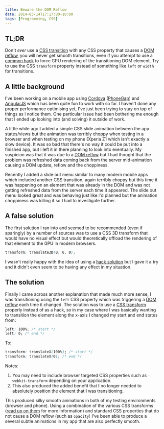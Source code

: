 ```yaml
---
title: Beware the DOM Reflow
date: 2014-03-14T17:17:00+10:00
tags: [Programming, CSS]
---
```


## TL;DR

Don't _ever_ use a [CSS transition][5] with any CSS property that causes a [DOM reflow][4], you will never get smooth transitions, even if you attempt to use a [common hack][7] to force GPU rendering of the transitioning DOM element. Try to use the CSS `transform` property instead of something like `left` or `width` for transitions.

## A little background

I've been working on a mobile app using [Cordova][1] ([PhoneGap][2]) and [AngularJS][3] which has been quite fun to work with so far. I haven't done any proper performance optimising yet, I've just been trying to stay on top of things as I notice them. One particular issue had been bothering me enough that I ended up looking into (and solving) it outside of work.

A little while ago I added a simple CSS slide animation between the app states/views but the animation was terribly choppy when testing in a browser and when testing on my phone (Xperia Z1 which isn't exactly a slow device). It was so bad that there's no way it could be put into a finished app, but I left it in there planning to look into eventually. My suspicion was that it was due to a [DOM reflow][4] but I had thought that the problem was refreshed data coming back from the server mid-animation causing a DOM update, reflow and the choppiness.

Recently I added a slide out menu similar to many modern mobile apps which included another CSS transition, again terribly choppy but this time it was happening on an element that was already in the DOM and was not getting refreshed data from the server each time it appeared. The slide out menu looked great and was behaving just like I'd planned but the animation choppiness was killing it so I had to investigate further.

## A false solution

The first solution I ran into and seemed to be recommended (even if sparingly) by a number of sources was to use a CSS 3D transform that would have no visual effect but would theoretically offload the rendering of that element to the GPU in modern browsers.

```css
transform: translate3D(0, 0, 0);
```

I wasn't really happy with the idea of using a [hack solution][7] but I gave it a try and it didn't even seem to be having any effect in my situation.

## The solution

Finally I came across another explanation that made much more sense, I was transitioning using the `left` CSS property which was triggering a [DOM reflow][4] each time it changed. The solution was to use a [CSS transform][6] properly instead of as a hack, so in my case where I was basically wanting to transition the element along the x-axis I changed my start and end states from:

```css
left: 100%; /* start */
left: 0; /* end */
```

To:

```css
transform: translateX(100%); /* start */
transform: translateX(0); /* end */
```

Notes:

1. You may need to include browser targeted CSS properties such as `-webkit-transform` depending on your application.
2. This also produced the added benefit that I no longer needed to absolutely position the element that I was transitioning.

This produced silky smooth animations in both of my testing environments (browser and phone). Using a combination of the various CSS transforms ([read up on them][6] for more information) and standard CSS properties that do not cause a DOM reflow (such as `opacity`) I've been able to produce a several subtle animations in my app that are also perfectly smooth.

[1]: https://cordova.apache.org 'Apache Cordova'
[2]: http://phonegap.com 'Adobe PhoneGap'
[3]: http://angularjs.org 'AngularJS'
[4]: http://stackoverflow.com/questions/510213/when-does-reflow-happen-in-a-dom-environment 'DOM Reflow'
[5]: https://developer.mozilla.org/en-US/docs/Web/Guide/CSS/Using_CSS_transitions 'CSS Transition'
[6]: https://developer.mozilla.org/en-US/docs/Web/Guide/CSS/Using_CSS_transforms 'CSS Transform'
[7]: http://stackoverflow.com/questions/10814178/css-performance-relative-to-translatez0 'translate3D hack'
